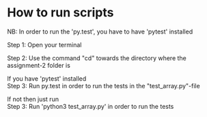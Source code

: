 # How to run scripts

NB: In order to run the 'py.test', you have to have 'pytest' installed

Step 1: Open your terminal <br />

Step 2: Use the command "cd" towards the directory where the assignment-2 folder is <br />

If you have 'pytest' installed <br />
Step 3: Run py.test in order to run the tests in the "test_array.py"-file 

If not then just run  <br />
Step 3: Run 'python3 test_array.py' in order to run the tests




